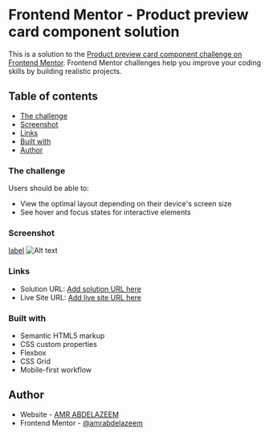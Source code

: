 # Frontend Mentor - Product preview card component solution

This is a solution to the [Product preview card component challenge on Frontend Mentor](https://www.frontendmentor.io/challenges/product-preview-card-component-GO7UmttRfa). Frontend Mentor challenges help you improve your coding skills by building realistic projects. 

## Table of contents

  - [The challenge](#the-challenge)
  - [Screenshot](#screenshot)
  - [Links](#links)
  - [Built with](#built-with)
  - [Author](#author)


### The challenge

Users should be able to:

- View the optimal layout depending on their device's screen size
- See hover and focus states for interactive elements

### Screenshot
[label](../../ShareX/Screenshots/2023-01/chrome_yrtRADowt8.jpg%0D) ![Alt text](../../ShareX/Screenshots/2023-01/chrome_diCFLcL2Kn.jpg)

### Links

- Solution URL: [Add solution URL here](https://your-solution-url.com)
- Live Site URL: [Add live site URL here](https://your-live-site-url.com)


### Built with

- Semantic HTML5 markup
- CSS custom properties
- Flexbox
- CSS Grid
- Mobile-first workflow


## Author

- Website - [AMR ABDELAZEEM](https://github.com/amrmabdelazeem)
- Frontend Mentor - [@amrabdelazeem](https://www.frontendmentor.io/profile/amrabdelazeem)

